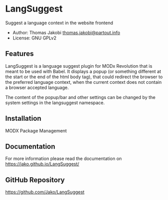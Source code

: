 # LangSuggest

Suggest a language context in the website frontend

- Author: Thomas Jakobi <thomas.jakobi@partout.info>
- License: GNU GPLv2

## Features

LangSuggest is a language suggest plugin for MODx Revolution that is meant to be
used with Babel. It displays a popup (or something different at the start or the
end of the html body tag), that could redirect the browser to the preferred
language context, when the current context does not contain a browser accepted
language.

The content of the popup/bar and other settings can be changed by the system
settings in the langsuggest namespace.

## Installation

MODX Package Management

## Documentation

For more information please read the documentation on https://jako.github.io/LangSuggest/

## GitHub Repository

https://github.com/Jako/LangSuggest
